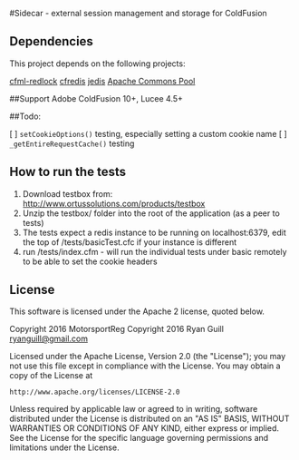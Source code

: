 
#Sidecar - external session management and storage for ColdFusion

## Dependencies
This project depends on the following projects:

[cfml-redlock](https://github.com/MotorsportReg/cfml-redlock)
[cfredis](https://github.com/MWers/cfredis)
[jedis](https://github.com/xetorthio/jedis)
[Apache Commons Pool](https://commons.apache.org/proper/commons-pool/download_pool.cgi)


##Support
Adobe ColdFusion 10+, Lucee 4.5+

##Todo:

[ ] `setCookieOptions()` testing, especially setting a custom cookie name
[ ] `_getEntireRequestCache()` testing

## How to run the tests

1. Download testbox from: http://www.ortussolutions.com/products/testbox
2. Unzip the testbox/ folder into the root of the application (as a peer to tests)
3. The tests expect a redis instance to be running on localhost:6379, edit the top of /tests/basicTest.cfc if your instance is different
3. run /tests/index.cfm - will run the individual tests under basic remotely to be able to set the cookie headers

## License

This software is licensed under the Apache 2 license, quoted below.

Copyright 2016 MotorsportReg
Copyright 2016 Ryan Guill <ryanguill@gmail.com>

Licensed under the Apache License, Version 2.0 (the "License"); you may not
use this file except in compliance with the License. You may obtain a copy of
the License at

    http://www.apache.org/licenses/LICENSE-2.0

Unless required by applicable law or agreed to in writing, software
distributed under the License is distributed on an "AS IS" BASIS, WITHOUT
WARRANTIES OR CONDITIONS OF ANY KIND, either express or implied. See the
License for the specific language governing permissions and limitations under
the License.